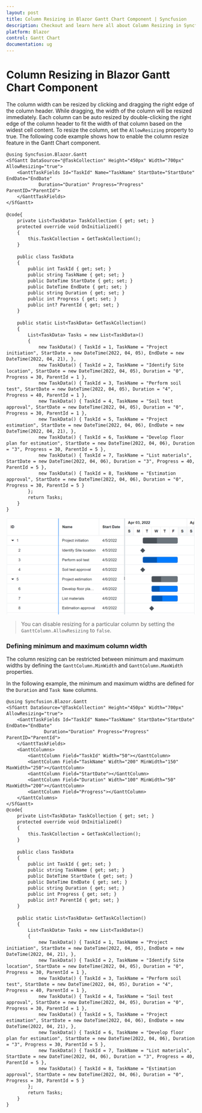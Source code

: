 ```yaml
---
layout: post
title: Column Resizing in Blazor Gantt Chart Component | Syncfusion
description: Checkout and learn here all about Column Resizing in Syncfusion Blazor Gantt Chart component and much more details.
platform: Blazor
control: Gantt Chart
documentation: ug
---
```


# Column Resizing in Blazor Gantt Chart Component

The column width can be resized by clicking and dragging the right edge of the column header. While dragging, the width of the column will be resized immediately. Each column can be auto resized by double-clicking the right edge of the column header to fit the width of that column based on the widest cell content. To resize the column, set the `AllowResizing` property to true. The following code example shows how to enable the column resize feature in the Gantt Chart component.

```cshtml
@using Syncfusion.Blazor.Gantt
<SfGantt DataSource="@TaskCollection" Height="450px" Width="700px" AllowResizing="true">
    <GanttTaskFields Id="TaskId" Name="TaskName" StartDate="StartDate" EndDate="EndDate"
            Duration="Duration" Progress="Progress" ParentID="ParentId">
    </GanttTaskFields>
</SfGantt>

@code{
    private List<TaskData> TaskCollection { get; set; }
    protected override void OnInitialized()
    {
        this.TaskCollection = GetTaskCollection();
    }

    public class TaskData
    {
        public int TaskId { get; set; }
        public string TaskName { get; set; }
        public DateTime StartDate { get; set; }
        public DateTime EndDate { get; set; }
        public string Duration { get; set; }
        public int Progress { get; set; }
        public int? ParentId { get; set; }
    }

    public static List<TaskData> GetTaskCollection()
    {
        List<TaskData> Tasks = new List<TaskData>() 
        {
            new TaskData() { TaskId = 1, TaskName = "Project initiation", StartDate = new DateTime(2022, 04, 05), EndDate = new DateTime(2022, 04, 21), },
            new TaskData() { TaskId = 2, TaskName = "Identify Site location", StartDate = new DateTime(2022, 04, 05), Duration = "0", Progress = 30, ParentId = 1 },
            new TaskData() { TaskId = 3, TaskName = "Perform soil test", StartDate = new DateTime(2022, 04, 05), Duration = "4", Progress = 40, ParentId = 1 },
            new TaskData() { TaskId = 4, TaskName = "Soil test approval", StartDate = new DateTime(2022, 04, 05), Duration = "0", Progress = 30, ParentId = 1 },
            new TaskData() { TaskId = 5, TaskName = "Project estimation", StartDate = new DateTime(2022, 04, 06), EndDate = new DateTime(2022, 04, 21), },
            new TaskData() { TaskId = 6, TaskName = "Develop floor plan for estimation", StartDate = new DateTime(2022, 04, 06), Duration = "3", Progress = 30, ParentId = 5 },
            new TaskData() { TaskId = 7, TaskName = "List materials", StartDate = new DateTime(2022, 04, 06), Duration = "3", Progress = 40, ParentId = 5 },
            new TaskData() { TaskId = 8, TaskName = "Estimation approval", StartDate = new DateTime(2022, 04, 06), Duration = "0", Progress = 30, ParentId = 5 }
        };
        return Tasks;
    }
}
```

![Resizing Column in Blazor Gantt Chart](images/blazor-gantt-chart-column-resize.png)

> You can disable resizing for a particular column by setting the `GanttColumn.AllowResizing` to `false`.

### Defining minimum and maximum column width

The column resizing can be restricted between minimum and maximum widths by defining the `GanttColumn.MinWidth` and `GanttColumn.MaxWidth` properties.

In the following example, the minimum and maximum widths are defined for the `Duration` and `Task Name` columns.

```cshtml
@using Syncfusion.Blazor.Gantt
<SfGantt DataSource="@TaskCollection" Height="450px" Width="700px" AllowResizing="true">
    <GanttTaskFields Id="TaskId" Name="TaskName" StartDate="StartDate" EndDate="EndDate"
              Duration="Duration" Progress="Progress" ParentID="ParentId">
    </GanttTaskFields>
    <GanttColumns>
        <GanttColumn Field="TaskId" Width="50"></GanttColumn>
        <GanttColumn Field="TaskName" Width="200" MinWidth="150" MaxWidth="250"></GanttColumn>
        <GanttColumn Field="StartDate"></GanttColumn>
        <GanttColumn Field="Duration" Width="100" MinWidth="50" MaxWidth="200"></GanttColumn>
        <GanttColumn Field="Progress"></GanttColumn>
    </GanttColumns>
</SfGantt>
@code{
    private List<TaskData> TaskCollection { get; set; }
    protected override void OnInitialized()
    {
        this.TaskCollection = GetTaskCollection();
    }

    public class TaskData
    {
        public int TaskId { get; set; }
        public string TaskName { get; set; }
        public DateTime StartDate { get; set; }
        public DateTime EndDate { get; set; }
        public string Duration { get; set; }
        public int Progress { get; set; }
        public int? ParentId { get; set; }
    }

    public static List<TaskData> GetTaskCollection()
    {
        List<TaskData> Tasks = new List<TaskData>() 
        {
            new TaskData() { TaskId = 1, TaskName = "Project initiation", StartDate = new DateTime(2022, 04, 05), EndDate = new DateTime(2022, 04, 21), },
            new TaskData() { TaskId = 2, TaskName = "Identify Site location", StartDate = new DateTime(2022, 04, 05), Duration = "0", Progress = 30, ParentId = 1 },
            new TaskData() { TaskId = 3, TaskName = "Perform soil test", StartDate = new DateTime(2022, 04, 05), Duration = "4", Progress = 40, ParentId = 1 },
            new TaskData() { TaskId = 4, TaskName = "Soil test approval", StartDate = new DateTime(2022, 04, 05), Duration = "0", Progress = 30, ParentId = 1 },
            new TaskData() { TaskId = 5, TaskName = "Project estimation", StartDate = new DateTime(2022, 04, 06), EndDate = new DateTime(2022, 04, 21), },
            new TaskData() { TaskId = 6, TaskName = "Develop floor plan for estimation", StartDate = new DateTime(2022, 04, 06), Duration = "3", Progress = 30, ParentId = 5 },
            new TaskData() { TaskId = 7, TaskName = "List materials", StartDate = new DateTime(2022, 04, 06), Duration = "3", Progress = 40, ParentId = 5 },
            new TaskData() { TaskId = 8, TaskName = "Estimation approval", StartDate = new DateTime(2022, 04, 06), Duration = "0", Progress = 30, ParentId = 5 }
        };
        return Tasks;
    }
}
```
